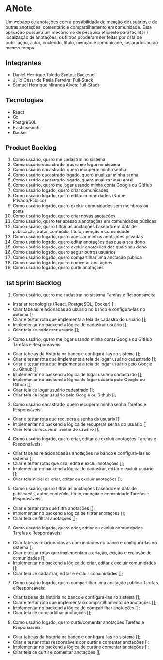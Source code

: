 # ANote
Um webapp de anotações com a possibilidade de menção de usuários e de outras anotações, comentário e compartilhamento em comunidade. Essa aplicação possuirá um mecanismo de pesquisa eficiente para facilitar a localização de anotações, os filtros pooderam ser feitas por data de publicação, autor, conteúdo, título, menção e comunidade, separados ou ao mesmo tempo.

## Integrantes
- Daniel Henrique Toledo Santos: Backend
- Julio Cesar de Paula Ferreira: Full-Stack
- Samuel Henrique Miranda Alves: Full-Stack

## Tecnologias
- React
- Go
- PostgreSQL
- Elasticsearch
- Docker

## Product Backlog

1. Como usuário, quero me cadastrar no sistema
3. Como usuário cadastrado, quero me logar no sistema
4. Como usuário cadastrado, quero recuperar minha senha
5. Como usuário cadastrado logado, quero atualizar minha senha
6. Como usuário cadastrado logado, quero atualizar meu email
7. Como usuário, quero me logar usando minha conta Google ou GitHub
8. Como usuário logado, quero criar comunidades
9. Como usuário logado, quero editar comunidades (Nome, Privado/Público)
10. Como usuário logado, quero excluir comunidades sem membros ou posts
11. Como usuário logado, quero criar novas anotações
12. Como usuário, quero ter acesso a anotações em comunidades públicas
13. Como usuário, quero filtrar as anotações baseado em data de publicação, autor, conteúdo, título, menção e comunidade
14. Como usuário logado, quero acessar minhas anotações privadas
15. Como usuário logado, quero editar anotações das quais sou dono
16. Como usuário logado, quero excluir anotações das quais sou dono
17. Como usuário logado, quero seguir outros usuários
18. Como usuário logado, quero compartilhar uma anotação pública
19. Como usuário logado, quero comentar anotações
20. Como usuário logado, quero curtir anotações

## 1st Sprint Backlog
1. Como usuário, quero me cadastrar no sistema
Tarefas e Responsáveis:
  - Instalar tecnologias (React, PostgreSQL, Docker) [];
  - Criar tabelas relacionadas ao usuário no banco e configurá-las no sistema [];
  - Criar e testar rota que implementa a tela de cadastro do usuário [];
  - Implementar no backend a lógica de cadastrar usuário [];
  - Criar tela de cadastrar usuário [];

2. Como usuário, quero me logar usando minha conta Google ou GitHub
Tarefas e Responsáveis:
  - Criar tabelas da história no banco e configurá-las no sistema [];
  - Criar e testar rota que implementa a tela de logar usuário cadastrado [];
  - Criar e testar rota que implementa a tela de logar usuário pelo Google ou Github [];
  - Implementar no backend a lógica de logar usuário cadastrado [];
  - Implementar no backend a lógica de logar usuário pelo Google ou Github [];
  - Criar tela de logar usuário cadastrado [];
  - Criar tela de logar usuário pelo Google ou Github [];

3. Como usuário cadastrado, quero recuperar minha senha
Tarefas e Responsáveis:
  - Criar e testar rota que recupera a senha do usuário [];
  - Implementar no backend a lógica de recuperar senha do usuário [];
  - Criar tela de recuperar senha do usuário [];

4. Como usuário logado, quero criar, editar ou excluir anotações
Tarefas e Responsáveis:
  - Criar tabelas relacionadas às anotações no banco e configurá-las no sistema [];
  - Criar e testar rotas que cria, edita e exclui anotações [];
  - Implementar no backend a lógica de cadastrar, editar e excluir usuário [];
  - Criar tela inicial de criar, editar ou excluir anotações [];

5. Como usuário, quero filtrar as anotações baseado em data de publicação, autor, conteúdo, título, menção e comunidade
Tarefas e Responsáveis:
  - Criar e testar rota que filtra anotações [];
  - Implementar no backend a lógica de filtrar anotações [];
  - Criar tela de filtrar anotações [];

6. Como usuário logado, quero criar, edtiar ou excluir comunidades
Tarefas e Responsáveis:
  - Criar tabelas relacionadas às comunidades no banco e configurá-las no sistema [];
  - Criar e testar rotas que implementam a criação, edição e exclusão de comunidades [];
  - Implementar no backend a lógica de criar, editar e excluir comunidades [];
  - Criar tela de cadastrar, editar e excluir comunidades [];

7. Como usuário logado, quero compartilhar uma anotação pública
Tarefas e Responsáveis:
  - Criar tabelas da história no banco e configurá-las no sistema [];
  - Criar e testar rota que implementa o compartilhamento de anotações [];
  - Implementar no backend a lógica de compartilhar anotações [];
  - Criar tela de compartilhar anotações [];

8. Como usuário logado, quero curtir/comentar anotações
Tarefas e Responsáveis:
  - Criar tabelas da história no banco e configurá-las no sistema [];
  - Criar e testar rotas responsáveis por curtir e comentar anotações [];
  - Implementar no backend a lógica de curtir e comentar anotações [];
  - Criar tela de curtir e comentar anotações [];
